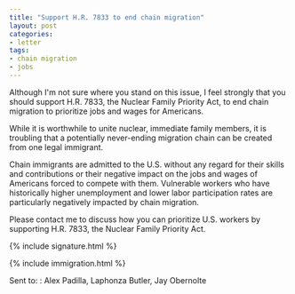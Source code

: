 ```yaml
---
title: "Support H.R. 7833 to end chain migration"
layout: post
categories:
- letter
tags:
- chain migration
- jobs
---
```


Although I'm not sure where you stand on this issue, I feel strongly that you should support H.R. 7833, the Nuclear Family Priority Act, to end chain migration to prioritize jobs and wages for Americans.

While it is worthwhile to unite nuclear, immediate family members, it is troubling that a potentially never-ending migration chain can be created from one legal immigrant.

Chain immigrants are admitted to the U.S. without any regard for their skills and contributions or their negative impact on the jobs and wages of Americans forced to compete with them. Vulnerable workers who have historically higher unemployment and lower labor participation rates are particularly negatively impacted by chain migration.

Please contact me to discuss how you can prioritize U.S. workers by supporting H.R. 7833, the Nuclear Family Priority Act.

{% include signature.html %}

{% include immigration.html %}

Sent to:
: Alex Padilla, Laphonza Butler, Jay Obernolte
